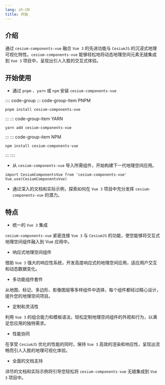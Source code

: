 ```yaml
---
lang: zh-CN
title: 开始
---
```


## 介绍

通过 `cesium-components-vue` 融合 `Vue 3` 的先进功能与 `CesiumJS` 的沉浸式地理可视化特性。`cesium-components-vue` 能够轻松地将动态地理空间元素无缝集成到 `Vue 3` 项目中，呈现出引人入胜的交互式体验。

## 开始使用

- 通过 `pnpm` 、`yarn` 或 `npm` 安装 `cesium-components-vue`

:::: code-group
::: code-group-item PNPM

```bash:no-line-numbers
pnpm install cesium-components-vue
```

:::
::: code-group-item YARN

```bash:no-line-numbers
yarn add cesium-components-vue
```

:::
::: code-group-item NPM

```bash:no-line-numbers
npm install cesium-components-vue
```

:::
::::

- 从 `cesium-components-vue` 导入所需组件，开始构建下一代地理空间应用。

```js:no-line-numbers
import CesiumComponentsVue from 'cesium-components-vue'
Vue.use(CesiumComponentsVue)
```

- 通过深入的文档和实际示例，探索如何在 `Vue 3` 项目中充分发挥 `cesium-components-vue` 的潜力。

## 特点

- 统一的 `Vue 3` 集成

`cesium-components-vue` 紧密连接 `Vue 3` 与 `CesiumJS` 的功能，使您能够将交互式地理空间组件融入到 Vue 应用中。

- 响应式地理空间组件

借助 `Vue 3` 强大的响应性系统，开发高度响应式的地理空间应用，适应用户交互和动态数据变化。

- 多功能组件套件

从地图、标记、多边形、影像图层等多样组件中选择，每个组件都经过精心设计，提升您的地理空间项目。

- 定制和灵活性

利用 `Vue 3` 的组合能力和模板语法，轻松定制地理空间组件的外观和行为，以满足您应用的独特需求。

- 性能协同

在享受 `CesiumJS` 优化的性能的同时，保持 `Vue 3` 高效的渲染和响应性，呈现出流畅而引人入胜的地理可视化体验。

- 全面的文档支持

详尽的文档和实际示例将引导您轻松将 `cesium-components-vue` 无缝集成到 `Vue 3` 项目中。
